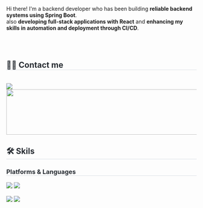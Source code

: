 Hi there! I'm a backend developer who has been building **reliable backend systems using Spring Boot**.  
also **developing full-stack applications with React** and **enhancing my skills in automation and deployment through CI/CD**.

<br>
<br>
<h2 style="border-bottom: 1px solid #d8dee4; color: #282d33;">🧑‍💻 Contact me</h2> <br> 
    <img src="https://img.shields.io/badge/kimdonghwan913@gmail.com-EA4335?style=flat&logo=Gmail&logoColor=white"/>
<a href="https://www.gitanimals.org/en_US?utm_medium=image&utm_source=Develop-KIM&utm_content=line">
  <img
    src="https://render.gitanimals.org/lines/Develop-KIM?pet-id=661330979651350254"
    width="600"
    height="120"
  />
</a>
<br/>
<h2 style="border-bottom: 1px solid #d8dee4; color: #282d33;">🛠️ Skils</h2>  
<h3 style="border-bottom: 1px solid #d8dee4; color: #282d33;"> Platforms & Languages </h2> 
<span>
    <img src="https://img.shields.io/badge/Spring-6DB33F?style=flat&logo=Spring&logoColor=white">
    <img src="https://img.shields.io/badge/React-61DAFB?style=flat&logo=React&logoColor=white">
</br></br>
    <img src="https://img.shields.io/badge/Java-007396?style=flat&logo=openjdk&logoColor=white">
    <img src="https://img.shields.io/badge/Javascript-F7DF1E?style=flat&logo=Javascript&logoColor=white">
</span>
